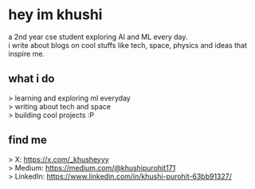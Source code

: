 # hey im khushi

a 2nd year cse student exploring AI and ML every day.  <br>
i write about blogs on cool stuffs like tech, space, physics and ideas that inspire me.

## what i do
&gt; learning and exploring ml everyday <br>
&gt; writing about tech and space  <br>
&gt; building cool projects :P   <br>

## find me
&gt; X: https://x.com/_khusheyyy <br>
&gt; Medium: https://medium.com/@khushipurohit171 <br>
&gt; LinkedIn: https://www.linkedin.com/in/khushi-purohit-63bb91327/
